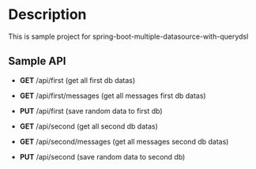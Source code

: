 # Description
This is sample project for spring-boot-multiple-datasource-with-querydsl


## Sample API

- **GET** /api/first  (get all first db datas)
- **GET** /api/first/messages  (get all messages first db datas)
- **PUT** /api/first  (save random data to first db)

- **GET** /api/second  (get all second db datas)
- **GET** /api/second/messages  (get all messages second db datas)
- **PUT** /api/second (save random data to second db)
